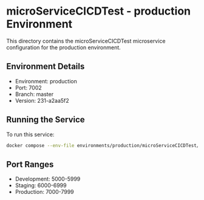 # microServiceCICDTest - production Environment

This directory contains the microServiceCICDTest microservice configuration for the production environment.

## Environment Details
- Environment: production
- Port: 7002
- Branch: master
- Version: 231-a2aa5f2

## Running the Service
To run this service:
```bash
docker compose --env-file environments/production/microServiceCICDTest/.env up -d
```

## Port Ranges
- Development: 5000-5999
- Staging: 6000-6999
- Production: 7000-7999
